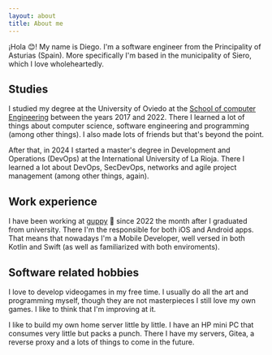```yaml
---
layout: about
title: About me
---
```

¡Hola 😊! My name is Diego. I'm a software engineer from the Principality of Asturias (Spain).
More specifically I'm based in the municipality of Siero, which I love wholeheartedly. 

## Studies
I studied my degree at the University of Oviedo at the 
[School of computer Engineering](https://markdown.es/sintaxis-markdown/#links) 
between the years 2017 and 2022. There I learned a lot of things about computer science,
software engineering and programming (among other things). I also made lots of friends but
that's beyond the point.

After that, in 2024 I started a master's degree in Development and Operations (DevOps) at
the International University of La Rioja. There I learned a lot about DevOps, SecDevOps,
networks and agile project management (among other things, again).

## Work experience
I have been working at [guppy](https://www.guppy.es/en/) 🐠 since 2022 the month after I
graduated from university. There I'm the responsible for both iOS and Android apps. That
means that nowadays I'm a Mobile Developer, well versed in both Kotlin and Swift (as well
as familiarized with both enviroments).

## Software related hobbies
I love to develop videogames in my free time. I usually do all the art and programming
myself, though they are not masterpieces I still love my own games. I like to think that
I'm improving at it.

I like to build my own home server little by little. I have an HP mini PC that consumes
very little but packs a punch. There I have my servers, Gitea, a reverse proxy and a lots
of things to come in the future. 